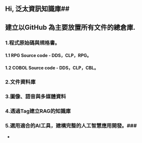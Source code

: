 ## Hi, 泛太資訊知識庫##
## 建立以GitHub 為主要放置所有文件的總倉庫.
### 1.程式原始碼與規格書。
#### 1.1 RPG Source code - DDS，CLP，RPG。
#### 1.2 COBOL Source code - DDS，CLP，CBL。
### 2.文件資料庫 
### 3.圖像、語音與多媒體資料 
### 4.透過Tag建立RAG的知識庫 
### 5.選用適合的AI工具，建構完整的人工智慧應用開發。###
- 

<!---
WK195838/WK195838 is a ✨ special ✨ repository because its `README.md` (this file) appears on your GitHub profile.
You can click the Preview link to take a look at your changes.
--->
